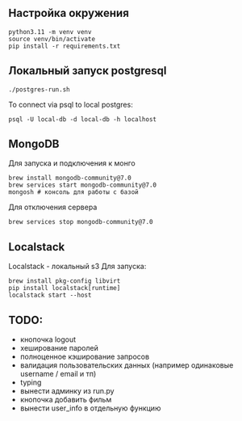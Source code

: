 ## Настройка окружения
```shell
python3.11 -m venv venv
source venv/bin/activate
pip install -r requirements.txt
```

## Локальный запуск postgresql
```shell
./postgres-run.sh
```

To connect via psql to local postgres:
```shell
psql -U local-db -d local-db -h localhost
```

## MongoDB

Для запуска и подключения к монго
```shell
brew install mongodb-community@7.0
brew services start mongodb-community@7.0
mongosh # консоль для работы с базой
```

Для отключения сервера
```shell
brew services stop mongodb-community@7.0
```

## Localstack
Localstack - локальный s3
Для запуска:
```shell
brew install pkg-config libvirt
pip install localstack[runtime]
localstack start --host
```



## TODO:
- кнопочка logout
- хеширование паролей
- полноценное кэширование запросов
- валидация пользовательских данных (например одинаковые username / email и тп)
- typing
- вынести админку из run.py
- кнопочка добавить фильм
- вынести user_info в отдельную функцию